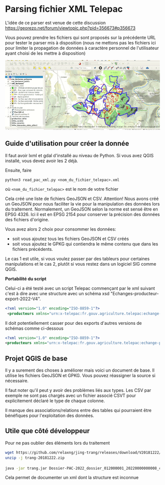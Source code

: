 # Parsing fichier XML Telepac

L'idée de ce parser est venue de cette discussion https://georezo.net/forum/viewtopic.php?pid=356673#p356673

Vous pouvez prendre les fichiers qui sont proposés sur la précédente URL pour tester le parser mis à disposition (nous ne mettons pas les fichiers ici pour limiter la propagation de données à caractère personnel de l'utilisateur ayant choisi de les mettre à disposition)

![Un aperçu du projet QGIS](demo-resultat-telepac-parsing.gif)

## Guide d'utilisation pour créer la donnée

Il faut avoir lxml et gdal d'installé au niveau de Python. Si vous avez QGIS installé, vous devez avoir les 2 déjà.

Ensuite, faire

    python3 read_pac_xml.py <nom_du_fichier_telepac>.xml

où `<nom_du_fichier_telepac>` est le nom de votre fichier

Cela créé une liste de fichiers GeoJSON et CSV. Attention! Nous avons créé un GeoJSON pour nous faciliter la vie pour la manipulation des données lors du traitement.
Normalement, un GeoJSON selon la norme est sensé être en EPSG 4326. Ici il est en EPSG 2154 pour conserver la précision des données des fichiers d'origine.

Vous avez alors 2 choix pour consommer les données:

- soit vous ajoutez tous les fichiers GeoJSON et CSV créés
- soit vous ajoutez le GPKG qui contiendra le même contenu que dans les fichiers précédents.

Le cas 1 est utile, si vous voulez passer par des tableurs pour certaines manipulations et le cas 2, plutôt si vous restez dans un logiciel SIG comme QGIS.

**Portabilité du script**

Celui-ci a été testé avec un script Telepac commençant par le xml suivant c'est à dire avec une structure avec un schéma xsd "Echanges-producteur-export-2022-V4".

```xml
<?xml version="1.0" encoding="ISO-8859-1"?>
 <producteurs xmlns="urn:x-telepac:fr.gouv.agriculture.telepac:echange-producteur" xmlns:gml="http://www.opengis.net/gml"><producteur numero-pacage="xxxxxxxxx" campagne="Courante" fichier-xsd="Echanges-producteur-export-2022-V4">
```

Il doit potentiellement casser pour des exports d'autres versions de schémas comme ci-dessous

```xml
<?xml version="1.0" encoding="ISO-8859-1"?>
<producteurs xmlns="urn:x-telepac:fr.gouv.agriculture.telepac:echange-producteur" xmlns:gml="http://www.opengis.net/gml"><producteur numero-pacage="xxxxxxxxx" campagne="Courante" fichier-xsd="Echanges-producteur-export-2019-V3">
```

## Projet QGIS de base

Il y a surement des choses à améliorer mais voici un document de base. Il utilise les fichiers GeoJSON et GPKG. Vous pouvez réassigner la source si nécessaire.

Il faut noter qu'il peut y avoir des problèmes liés aux types. Les CSV par exemple ne sont pas chargés avec un fichier associé CSVT pour explicitement déclaré le type de chaque colonne.

Il manque des associations/relations entre des tables qui pourraient être bénéfiques pour l'exploitation des données.

## Utile que côté développeur

Pour ne pas oublier des éléments lors du traitement

```bash
wget https://github.com/relaxng/jing-trang/releases/download/V20181222/trang-20181222.zip
unzip -j trang-20181222.zip

java -jar trang.jar Dossier-PAC-2022_dossier_012000001_20220000000008_cleaned.xml schema.xsd
```

Cela permet de documenter un xml dont la structure est inconnue
